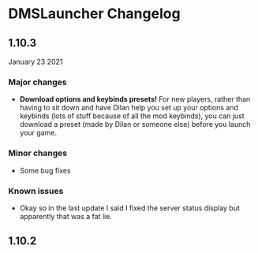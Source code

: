 # DMSLauncher Changelog


## 1.10.3
January 23 2021

### Major changes
- **Download options and keybinds presets!** For new players, rather than having to sit down and have Dilan help you set up your options and keybinds (lots of stuff because of all the mod keybinds), you can just download a preset (made by Dilan or someone else) before you launch your game.

### Minor changes
- Some bug fixes

### Known issues
- Okay so in the last update I said I fixed the server status display but apparently that was a fat lie.
  
  
  
## 1.10.2
